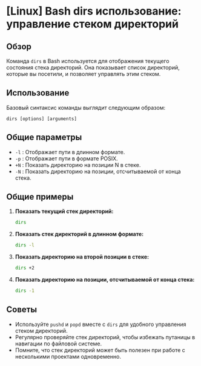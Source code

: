 # [Linux] Bash dirs использование: управление стеком директорий

## Обзор
Команда `dirs` в Bash используется для отображения текущего состояния стека директорий. Она показывает список директорий, которые вы посетили, и позволяет управлять этим стеком.

## Использование
Базовый синтаксис команды выглядит следующим образом:

```
dirs [options] [arguments]
```

## Общие параметры
- `-l` : Отображает пути в длинном формате.
- `-p` : Отображает пути в формате POSIX.
- `+N` : Показать директорию на позиции N в стеке.
- `-N` : Показать директорию на позиции, отсчитываемой от конца стека.

## Общие примеры

1. **Показать текущий стек директорий:**
   ```bash
   dirs
   ```

2. **Показать стек директорий в длинном формате:**
   ```bash
   dirs -l
   ```

3. **Показать директорию на второй позиции в стеке:**
   ```bash
   dirs +2
   ```

4. **Показать директорию на позиции, отсчитываемой от конца стека:**
   ```bash
   dirs -1
   ```

## Советы
- Используйте `pushd` и `popd` вместе с `dirs` для удобного управления стеком директорий.
- Регулярно проверяйте стек директорий, чтобы избежать путаницы в навигации по файловой системе.
- Помните, что стек директорий может быть полезен при работе с несколькими проектами одновременно.